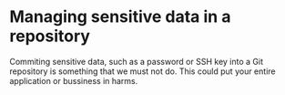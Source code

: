 # Managing sensitive data in a repository

Commiting sensitive data, such as a password or SSH key into a Git repository is something that we must not do. This could put your entire application or bussiness in harms.
